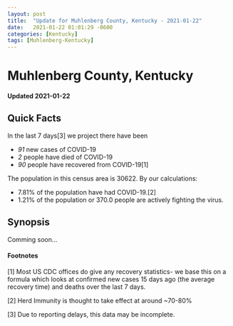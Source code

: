 ```yaml
---
layout: post
title:  "Update for Muhlenberg County, Kentucky - 2021-01-22"
date:   2021-01-22 01:01:29 -0600
categories: [Kentucky]
tags: [Muhlenberg-Kentucky]
---
```


# Muhlenberg County, Kentucky
#### Updated 2021-01-22

## Quick Facts

In the last 7 days[3] we project there have been
- *91* new cases of COVID-19
- *2* people have died of COVID-19
- *90* people have recovered from COVID-19[1]

The population in this census area is 30622. By our calculations:
- 7.81% of the population have had COVID-19.[2]
- 1.21% of the population or 370.0 people are actively fighting the virus.

## Synopsis

Comming soon...


#### Footnotes

[1] Most US CDC offices do give any recovery statistics- we base this on a formula which looks at confirmed new cases
15 days ago (the average recovery time) and deaths over the last 7 days.

[2] Herd Immunity is thought to take effect at around ~70-80%

[3] Due to reporting delays, this data may be incomplete.
 
    